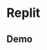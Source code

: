 # Replit

## Demo

<Replit user="FuckDoctors" repl="Java-Test" :darkmode="isDarkmode" />

<Replit user="FuckDoctors" repl="Java-Test" file="Main.java" :darkmode="isDarkmode" />

<Replit user="FuckDoctors" repl="Java-Test" click-to-load :darkmode="isDarkmode" />

<Replit link="https://replit.com/@FuckDoctors/Java-Test" :darkmode="isDarkmode" />

<Replit link="https://replit.com/@FuckDoctors/Java-Test#Main.java" :darkmode="isDarkmode" />

<script setup lang="ts">
import { useDarkMode } from "@vuepress/theme-default/client";

const isDarkMode = useDarkMode();
</script>
